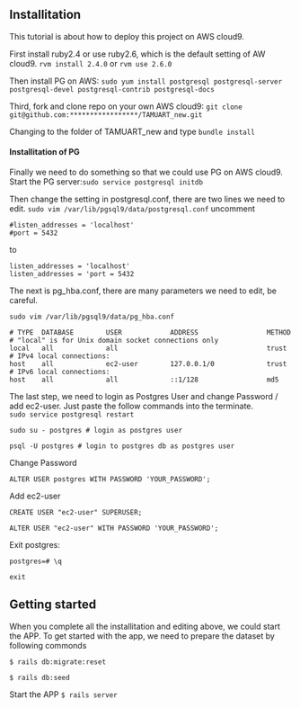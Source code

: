 ## Installitation
This tutorial is about how to deploy this project on AWS cloud9. 

First install ruby2.4 or use ruby2.6, which is the default setting of AW cloud9.
`rvm install 2.4.0` or `rvm use 2.6.0`

Then install PG on AWS:
`sudo yum install postgresql postgresql-server postgresql-devel postgresql-contrib postgresql-docs`

Third, fork and clone repo on your own AWS cloud9:
`git clone git@github.com:*****************/TAMUART_new.git`

Changing to the folder of TAMUART_new and type `bundle install`
#### Installitation of PG
Finally we need to do something so that we could use PG on AWS cloud9. Start the PG server:`sudo service postgresql initdb` 

Then change the setting in postgresql.conf, there are two lines we need to edit.
`sudo vim /var/lib/pgsql9/data/postgresql.conf`
uncomment 
```
#listen_addresses = 'localhost'
#port = 5432
```
to
```
listen_addresses = 'localhost'
listen_addresses = 'port = 5432
```

The next is pg_hba.conf, there are many parameters we need to edit, be careful.

`sudo vim /var/lib/pgsql9/data/pg_hba.conf`

```
# TYPE  DATABASE        USER            ADDRESS                 METHOD
# "local" is for Unix domain socket connections only
local   all             all                                     trust
# IPv4 local connections:
host    all             ec2-user        127.0.0.1/0             trust
# IPv6 local connections:
host    all             all             ::1/128                 md5
```

The last step, we need to login as Postgres User and change Password / add ec2-user. Just paste the follow commands into the terminate.  
`sudo service postgresql restart`

`sudo su - postgres # login as postgres user`

`psql -U postgres # login to postgres db as postgres user`

Change Password

`ALTER USER postgres WITH PASSWORD 'YOUR_PASSWORD';`

Add ec2-user

`CREATE USER "ec2-user" SUPERUSER;`

`ALTER USER "ec2-user" WITH PASSWORD 'YOUR_PASSWORD';`

Exit postgres:

`postgres=# \q`

`exit`


## Getting started
When you complete all the installitation and editing above, we could start the APP.
To get started with the app, we need to prepare the dataset by following commonds

``` $ rails db:migrate:reset ```

`$ rails db:seed`

Start the APP
``` $ rails server ```
